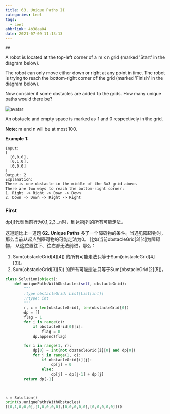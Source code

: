 ```yaml
---
title: 63. Unique Paths II
categories: Leet
tags:
  - Leet
abbrlink: 4b38aa04
date: 2021-07-09 11:13:13
---
```



    ##

A robot is located at the top-left corner of a m x n grid (marked 'Start' in the diagram below).

The robot can only move either down or right at any point in time. The robot is trying to reach the bottom-right corner of the grid (marked 'Finish' in the diagram below).

Now consider if some obstacles are added to the grids. How many unique paths would there be?

![avatar](https://assets.leetcode.com/uploads/2018/10/22/robot_maze.png)

An obstacle and empty space is marked as 1 and 0 respectively in the grid.

**Note:** m and n will be at most 100.

**Example 1:**

```
Input:
[
  [0,0,0],
  [0,1,0],
  [0,0,0]
]
Output: 2
Explanation:
There is one obstacle in the middle of the 3x3 grid above.
There are two ways to reach the bottom-right corner:
1. Right -> Right -> Down -> Down
2. Down -> Down -> Right -> Right
```



### First
dp[j]代表当前行为0,1,2,3...n时，到达第j列的所有可能走法。

这道题比上一道题 **62. Unique Paths** 多了一个障碍物的条件。当遇见障碍物时，
那么当前从起点到障碍物的可能走法为0。
比如当前obstacleGrid[3][4]为障碍物，
从这位置往下、往右都无法前进，那么：
1. Sum(obstacleGrid[4][4]) 的所有可能走法只等于Sum(obstacleGrid[4][3])。
2. Sum(obstacleGrid[3][5]) 的所有可能走法只等于Sum(obstacleGrid[2][5])。

```python
class Solution(object):
    def uniquePathsWithObstacles(self, obstacleGrid):
        """
        :type obstacleGrid: List[List[int]]
        :rtype: int
        """
        r, c = len(obstacleGrid), len(obstacleGrid[0])
        dp = []
        flag = 1
        for i in range(c):
            if obstacleGrid[0][i]:
                flag = 0
            dp.append(flag)

        for i in range(1, r):
            dp[0] = int(not obstacleGrid[i][0] and dp[0])
            for j in range(1, c):
                if obstacleGrid[i][j]:
                    dp[j] = 0
                else:
                    dp[j] = dp[j-1] + dp[j]
        return dp[-1]
        


s = Solution()
print(s.uniquePathsWithObstacles(
[[0,1,0,0,0],[1,0,0,0,0],[0,0,0,0,0],[0,0,0,0,0]]))
```